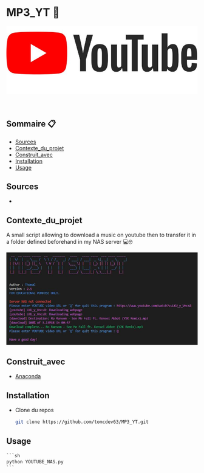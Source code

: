 # MP3_YT 🎵

![Screenshot](https://github.com/tomcdev63/MP3_YT/blob/main/data/Capture.JPG?raw=true)

<!-- PROJECT LOGO -->
<br />
<p align="center">

<!-- SOMMAIRE -->
## Sommaire 📋

* [Sources](#sources)
* [Contexte_du_projet](#contexte_du_projet)
* [Construit_avec](#Construit_avec)
* [Installation](#Installation)
* [Usage](#usage)
 
<!-- SOURCES -->
## Sources

* 

<!-- CONTEXTE DU PROJET -->
## Contexte_du_projet 

A small script allowing to download a music on youtube then to transfer it in a folder defined beforehand in my NAS server 💻🤓

![Screenshot](https://github.com/tomcdev63/MP3_YT/blob/main/data/Capture2.JPG?raw=true)

<!-- CONSTRUIT AVEC -->
## Construit_avec 

* [Anaconda](https://www.anaconda.com/)

<!-- INSTALLATION -->
## Installation

* Clone du repos

    ```sh
    git clone https://github.com/tomcdev63/MP3_YT.git
    ```
    
<!-- USAGE -->
## Usage 

    ```sh
    python YOUTUBE_NAS.py
    ```





